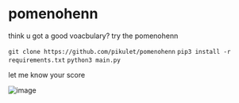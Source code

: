 # pomenohenn
think u got a good voacbulary? try the pomenohenn

`git clone https://github.com/pikulet/pomenohenn`
`pip3 install -r requirements.txt`
`python3 main.py`

let me know your score

![image](https://user-images.githubusercontent.com/24848927/139468509-0f16c68e-6049-4285-b198-26855ced382d.png)
